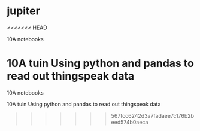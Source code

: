# jupiter
<<<<<<< HEAD

10A notebooks

10A tuin  Using python and pandas to read out thingspeak data
=======
10A notebooks

10A tuin  Using python and pandas to read out thingspeak data




>>>>>>> 567fcc6242d3a7fadaee7c176b2beed574b0aeca

